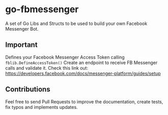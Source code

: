 # go-fbmessenger
A set of Go Libs and Structs to be used to build your own Facebook Messenger Bot.

## Important
Defines your Facebook Messenger Access Token calling ```fblib.DefineAccessToken()```
Create an endpoint to receive FB Messenger calls and validate it. Check this link out: <https://developers.facebook.com/docs/messenger-platform/guides/setup>

## Contributions
Feel free to send Pull Requests to improve the documentation, create tests, fix typos and implements updates. 

